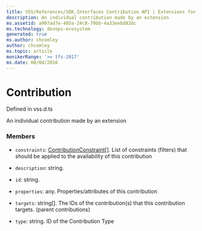 ```yaml
---
title: VSS/References/SDK.Interfaces Contribution API | Extensions for Azure DevOps Services
description: An individual contribution made by an extension
ms.assetid: a907ad7e-405a-24c8-79bb-4a33eebd82dc
ms.technology: devops-ecosystem
generated: true
ms.author: chcomley
author: chcomley
ms.topic: article
monikerRange: '>= tfs-2017'
ms.date: 08/04/2016
---
```


# Contribution

Defined in vss.d.ts

An individual contribution made by an extension

### Members

* `constraints`: [ContributionConstraint](../../../VSS/References/SDK_Interfaces/ContributionConstraint.md)[]. List of constraints (filters) that should be applied to the availability of this contribution

* `description`: string.

* `id`: string.

* `properties`: any. Properties/attributes of this contribution

* `targets`: string[]. The IDs of the contribution(s) that this contribution targets. (parent contributions)

* `type`: string. ID of the Contribution Type
